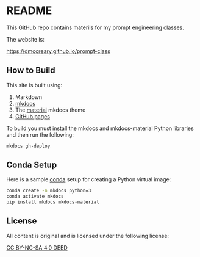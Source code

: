# README

This GitHub repo contains materils for my prompt engineering classes.

The website is:

https://dmccreary.github.io/prompt-class

## How to Build

This site is built using:

1. Markdown
1. [mkdocs](http://mkdocs.org)
2. The [material](https://squidfunk.github.io/mkdocs-material/) mkdocs theme
3. [GitHub pages](https://pages.github.com/)

To build you must install the mkdocs and mkdocs-material Python libraries and then run the following:

```sh
mkdocs gh-deploy
```

## Conda Setup

Here is a sample [conda](https://docs.conda.io/en/latest/) setup for creating a Python virtual image:

```sh
conda create -n mkdocs python=3
conda activate mkdocs
pip install mkdocs mkdocs-material
```

## License

All content is original and is licensed under the following license:

[CC BY-NC-SA 4.0 DEED](https://creativecommons.org/licenses/by-nc-sa/4.0/deed.en)